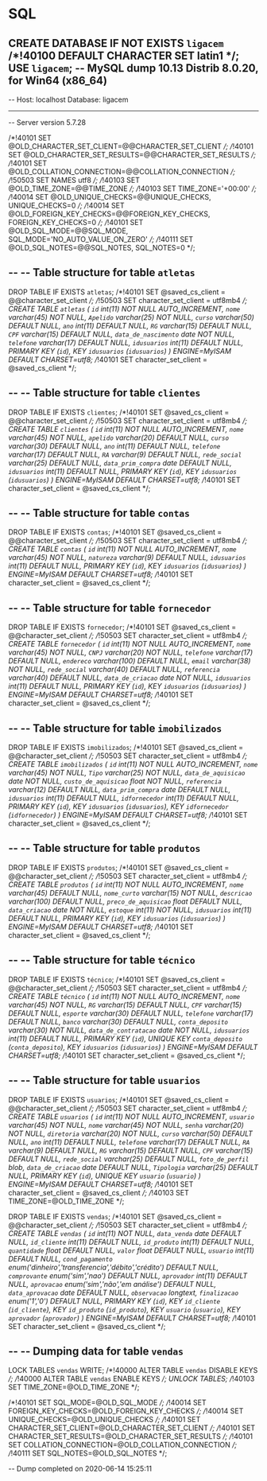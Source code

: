 # SQL
CREATE DATABASE  IF NOT EXISTS `ligacem` /*!40100 DEFAULT CHARACTER SET latin1 */;
USE `ligacem`;
-- MySQL dump 10.13  Distrib 8.0.20, for Win64 (x86_64)
--
-- Host: localhost    Database: ligacem
-- ------------------------------------------------------
-- Server version	5.7.28

/*!40101 SET @OLD_CHARACTER_SET_CLIENT=@@CHARACTER_SET_CLIENT */;
/*!40101 SET @OLD_CHARACTER_SET_RESULTS=@@CHARACTER_SET_RESULTS */;
/*!40101 SET @OLD_COLLATION_CONNECTION=@@COLLATION_CONNECTION */;
/*!50503 SET NAMES utf8 */;
/*!40103 SET @OLD_TIME_ZONE=@@TIME_ZONE */;
/*!40103 SET TIME_ZONE='+00:00' */;
/*!40014 SET @OLD_UNIQUE_CHECKS=@@UNIQUE_CHECKS, UNIQUE_CHECKS=0 */;
/*!40014 SET @OLD_FOREIGN_KEY_CHECKS=@@FOREIGN_KEY_CHECKS, FOREIGN_KEY_CHECKS=0 */;
/*!40101 SET @OLD_SQL_MODE=@@SQL_MODE, SQL_MODE='NO_AUTO_VALUE_ON_ZERO' */;
/*!40111 SET @OLD_SQL_NOTES=@@SQL_NOTES, SQL_NOTES=0 */;

--
-- Table structure for table `atletas`
--

DROP TABLE IF EXISTS `atletas`;
/*!40101 SET @saved_cs_client     = @@character_set_client */;
/*!50503 SET character_set_client = utf8mb4 */;
CREATE TABLE `atletas` (
  `id` int(11) NOT NULL AUTO_INCREMENT,
  `nome` varchar(45) NOT NULL,
  `Apelido` varchar(25) NOT NULL,
  `curso` varchar(50) DEFAULT NULL,
  `ano` int(11) DEFAULT NULL,
  `RG` varchar(15) DEFAULT NULL,
  `CPF` varchar(15) DEFAULT NULL,
  `data_de_nascimento` date NOT NULL,
  `telefone` varchar(17) DEFAULT NULL,
  `idusuarios` int(11) DEFAULT NULL,
  PRIMARY KEY (`id`),
  KEY `idusuarios` (`idusuarios`)
) ENGINE=MyISAM DEFAULT CHARSET=utf8;
/*!40101 SET character_set_client = @saved_cs_client */;

--
-- Table structure for table `clientes`
--

DROP TABLE IF EXISTS `clientes`;
/*!40101 SET @saved_cs_client     = @@character_set_client */;
/*!50503 SET character_set_client = utf8mb4 */;
CREATE TABLE `clientes` (
  `id` int(11) NOT NULL AUTO_INCREMENT,
  `nome` varchar(45) NOT NULL,
  `apelido` varchar(20) DEFAULT NULL,
  `curso` varchar(30) DEFAULT NULL,
  `ano` int(11) DEFAULT NULL,
  `telefone` varchar(17) DEFAULT NULL,
  `RA` varchar(9) DEFAULT NULL,
  `rede_social` varchar(25) DEFAULT NULL,
  `data_prim_compra` date DEFAULT NULL,
  `idusuarios` int(11) DEFAULT NULL,
  PRIMARY KEY (`id`),
  KEY `idusuarios` (`idusuarios`)
) ENGINE=MyISAM DEFAULT CHARSET=utf8;
/*!40101 SET character_set_client = @saved_cs_client */;

--
-- Table structure for table `contas`
--

DROP TABLE IF EXISTS `contas`;
/*!40101 SET @saved_cs_client     = @@character_set_client */;
/*!50503 SET character_set_client = utf8mb4 */;
CREATE TABLE `contas` (
  `id` int(11) NOT NULL AUTO_INCREMENT,
  `nome` varchar(45) NOT NULL,
  `natureza` varchar(9) DEFAULT NULL,
  `idusuarios` int(11) DEFAULT NULL,
  PRIMARY KEY (`id`),
  KEY `idusuarios` (`idusuarios`)
) ENGINE=MyISAM DEFAULT CHARSET=utf8;
/*!40101 SET character_set_client = @saved_cs_client */;

--
-- Table structure for table `fornecedor`
--

DROP TABLE IF EXISTS `fornecedor`;
/*!40101 SET @saved_cs_client     = @@character_set_client */;
/*!50503 SET character_set_client = utf8mb4 */;
CREATE TABLE `fornecedor` (
  `id` int(11) NOT NULL AUTO_INCREMENT,
  `nome` varchar(45) NOT NULL,
  `CNPJ` varchar(20) NOT NULL,
  `telefone` varchar(17) DEFAULT NULL,
  `endereco` varchar(100) DEFAULT NULL,
  `email` varchar(38) NOT NULL,
  `rede_social` varchar(40) DEFAULT NULL,
  `referencia` varchar(40) DEFAULT NULL,
  `data_de_criacao` date NOT NULL,
  `idusuarios` int(11) DEFAULT NULL,
  PRIMARY KEY (`id`),
  KEY `idusuarios` (`idusuarios`)
) ENGINE=MyISAM DEFAULT CHARSET=utf8;
/*!40101 SET character_set_client = @saved_cs_client */;

--
-- Table structure for table `imobilizados`
--

DROP TABLE IF EXISTS `imobilizados`;
/*!40101 SET @saved_cs_client     = @@character_set_client */;
/*!50503 SET character_set_client = utf8mb4 */;
CREATE TABLE `imobilizados` (
  `id` int(11) NOT NULL AUTO_INCREMENT,
  `nome` varchar(45) NOT NULL,
  `Tipo` varchar(25) NOT NULL,
  `data_de_aquisicao` date NOT NULL,
  `custo_de_aquisicao` float NOT NULL,
  `referencia` varchar(12) DEFAULT NULL,
  `data_prim_compra` date DEFAULT NULL,
  `idusuarios` int(11) DEFAULT NULL,
  `idfornecedor` int(11) DEFAULT NULL,
  PRIMARY KEY (`id`),
  KEY `idusuarios` (`idusuarios`),
  KEY `idfornecedor` (`idfornecedor`)
) ENGINE=MyISAM DEFAULT CHARSET=utf8;
/*!40101 SET character_set_client = @saved_cs_client */;

--
-- Table structure for table `produtos`
--

DROP TABLE IF EXISTS `produtos`;
/*!40101 SET @saved_cs_client     = @@character_set_client */;
/*!50503 SET character_set_client = utf8mb4 */;
CREATE TABLE `produtos` (
  `id` int(11) NOT NULL AUTO_INCREMENT,
  `nome` varchar(45) DEFAULT NULL,
  `nome_curto` varchar(15) NOT NULL,
  `descricao` varchar(100) DEFAULT NULL,
  `preco_de_aquisicao` float DEFAULT NULL,
  `data_criacao` date NOT NULL,
  `estoque` int(11) NOT NULL,
  `idusuarios` int(11) DEFAULT NULL,
  PRIMARY KEY (`id`),
  KEY `idusuarios` (`idusuarios`)
) ENGINE=MyISAM DEFAULT CHARSET=utf8;
/*!40101 SET character_set_client = @saved_cs_client */;

--
-- Table structure for table `técnico`
--

DROP TABLE IF EXISTS `técnico`;
/*!40101 SET @saved_cs_client     = @@character_set_client */;
/*!50503 SET character_set_client = utf8mb4 */;
CREATE TABLE `técnico` (
  `id` int(11) NOT NULL AUTO_INCREMENT,
  `nome` varchar(45) NOT NULL,
  `RG` varchar(15) DEFAULT NULL,
  `CPF` varchar(15) DEFAULT NULL,
  `esporte` varchar(30) DEFAULT NULL,
  `telefone` varchar(17) DEFAULT NULL,
  `banco` varchar(30) DEFAULT NULL,
  `conta_deposito` varchar(30) NOT NULL,
  `data_de_contratacao` date NOT NULL,
  `idusuarios` int(11) DEFAULT NULL,
  PRIMARY KEY (`id`),
  UNIQUE KEY `conta_deposito` (`conta_deposito`),
  KEY `idusuarios` (`idusuarios`)
) ENGINE=MyISAM DEFAULT CHARSET=utf8;
/*!40101 SET character_set_client = @saved_cs_client */;

--
-- Table structure for table `usuarios`
--

DROP TABLE IF EXISTS `usuarios`;
/*!40101 SET @saved_cs_client     = @@character_set_client */;
/*!50503 SET character_set_client = utf8mb4 */;
CREATE TABLE `usuarios` (
  `id` int(11) NOT NULL AUTO_INCREMENT,
  `usuario` varchar(45) NOT NULL,
  `nome` varchar(45) NOT NULL,
  `senha` varchar(20) NOT NULL,
  `diretoria` varchar(20) NOT NULL,
  `curso` varchar(50) DEFAULT NULL,
  `ano` int(11) DEFAULT NULL,
  `telefone` varchar(17) DEFAULT NULL,
  `RA` varchar(9) DEFAULT NULL,
  `RG` varchar(15) DEFAULT NULL,
  `CPF` varchar(15) DEFAULT NULL,
  `rede_social` varchar(25) DEFAULT NULL,
  `foto_de_perfil` blob,
  `data_de_criacao` date DEFAULT NULL,
  `Tipologia` varchar(25) DEFAULT NULL,
  PRIMARY KEY (`id`),
  UNIQUE KEY `usuario` (`usuario`)
) ENGINE=MyISAM DEFAULT CHARSET=utf8;
/*!40101 SET character_set_client = @saved_cs_client */;
/*!40103 SET TIME_ZONE=@OLD_TIME_ZONE */;


DROP TABLE IF EXISTS `vendas`;
/*!40101 SET @saved_cs_client     = @@character_set_client */;
/*!50503 SET character_set_client = utf8mb4 */;
CREATE TABLE `vendas` (
  `id` int(11) NOT NULL,
  `data_venda` date DEFAULT NULL,
  `id_cliente` int(11) DEFAULT NULL,
  `id_produto` int(11) DEFAULT NULL,
  `quantidade` float DEFAULT NULL,
  `valor` float DEFAULT NULL,
  `usuario` int(11) DEFAULT NULL,
  `cond_pagamento` enum('dinheiro','transferencia','débito','crédito') DEFAULT NULL,
  `comprovante` enum('sim','nao') DEFAULT NULL,
  `aprovador` int(11) DEFAULT NULL,
  `aprovacao` enum('sim','não','em análise') DEFAULT NULL,
  `data_aprovacao` date DEFAULT NULL,
  `observacao` longtext,
  `finalizacao` enum('1','0') DEFAULT NULL,
  PRIMARY KEY (`id`),
  KEY `id_cliente` (`id_cliente`),
  KEY `id_produto` (`id_produto`),
  KEY `usuario` (`usuario`),
  KEY `aprovador` (`aprovador`)
) ENGINE=MyISAM DEFAULT CHARSET=utf8;
/*!40101 SET character_set_client = @saved_cs_client */;

--
-- Dumping data for table `vendas`
--

LOCK TABLES `vendas` WRITE;
/*!40000 ALTER TABLE `vendas` DISABLE KEYS */;
/*!40000 ALTER TABLE `vendas` ENABLE KEYS */;
UNLOCK TABLES;
/*!40103 SET TIME_ZONE=@OLD_TIME_ZONE */;


/*!40101 SET SQL_MODE=@OLD_SQL_MODE */;
/*!40014 SET FOREIGN_KEY_CHECKS=@OLD_FOREIGN_KEY_CHECKS */;
/*!40014 SET UNIQUE_CHECKS=@OLD_UNIQUE_CHECKS */;
/*!40101 SET CHARACTER_SET_CLIENT=@OLD_CHARACTER_SET_CLIENT */;
/*!40101 SET CHARACTER_SET_RESULTS=@OLD_CHARACTER_SET_RESULTS */;
/*!40101 SET COLLATION_CONNECTION=@OLD_COLLATION_CONNECTION */;
/*!40111 SET SQL_NOTES=@OLD_SQL_NOTES */;

-- Dump completed on 2020-06-14 15:25:11


